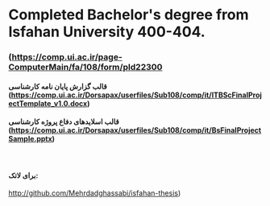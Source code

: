 # Completed Bachelor's degree from Isfahan University 400-404.

### (https://comp.ui.ac.ir/page-ComputerMain/fa/108/form/pId22300

#### قالب گزارش پایان نامه کارشناسی (https://comp.ui.ac.ir/Dorsapax/userfiles/Sub108/comp/it/ITBScFinalProjectTemplate_v1.0.docx) 

#### قالب اسلایدهای دفاع پروژه کارشناسی (https://comp.ui.ac.ir/Dorsapax/userfiles/Sub108/comp/it/BsFinalProjectSample.pptx)
 
#### برای لاتک:
http://github.com/Mehrdadghassabi/isfahan-thesis)
